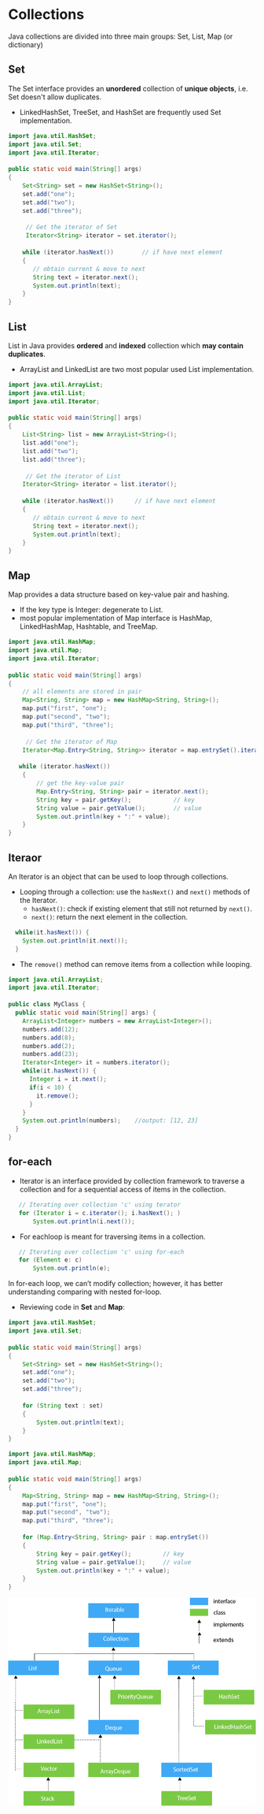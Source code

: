 # Collections

Java collections are divided into three main groups: Set, List, Map (or dictionary)

## Set
The Set interface provides an **unordered** collection of **unique objects**, i.e. Set doesn't allow duplicates.

- LinkedHashSet, TreeSet, and HashSet are frequently used Set implementation. 

```java
import java.util.HashSet;
import java.util.Set;
import java.util.Iterator;

public static void main(String[] args)
{
    Set<String> set = new HashSet<String>();
    set.add("one");
    set.add("two");
    set.add("three");

     // Get the iterator of Set
     Iterator<String> iterator = set.iterator();

    while (iterator.hasNext())        // if have next element
    {
       // obtain current & move to next
       String text = iterator.next();
       System.out.println(text);
    }
}
```


## List
List in Java provides **ordered** and **indexed** collection which **may contain duplicates**. 
- ArrayList and LinkedList are two most popular used List implementation.
```java
import java.util.ArrayList;
import java.util.List;
import java.util.Iterator;

public static void main(String[] args)
{
    List<String> list = new ArrayList<String>();
    list.add("one");
    list.add("two");
    list.add("three");

     // Get the iterator of List
    Iterator<String> iterator = list.iterator();

    while (iterator.hasNext())      // if have next element
    {
       // obtain current & move to next
       String text = iterator.next();
       System.out.println(text);
    }
}
```

## Map
Map provides a data structure based on key-value pair and hashing. 
- If the key type is Integer: degenerate to List. 
- most popular implementation of Map interface is HashMap, LinkedHashMap, Hashtable, and TreeMap.

```java
import java.util.HashMap;
import java.util.Map;
import java.util.Iterator;

public static void main(String[] args)
{
    // all elements are stored in pair
    Map<String, String> map = new HashMap<String, String>();
    map.put("first", "one");
    map.put("second", "two");
    map.put("third", "three");

     // Get the iterator of Map
    Iterator<Map.Entry<String, String>> iterator = map.entrySet().iterator();

   while (iterator.hasNext())
    {
        // get the key-value pair
        Map.Entry<String, String> pair = iterator.next();
        String key = pair.getKey();            // key
        String value = pair.getValue();        // value
        System.out.println(key + ":" + value);
    }
}
```

## Iteraor
An Iterator is an object that can be used to loop through collections. 
- Looping through a collection: use the `hasNext()` and `next()` methods of the Iterator.
  - `hasNext()`: check if existing element that still not returned by `next()`.
  - `next()`: return the next element in the collection.

```java
  while(it.hasNext()) {
    System.out.println(it.next());
  }
```
- The `remove()` method can remove items from a collection while looping.
```java
import java.util.ArrayList;
import java.util.Iterator;

public class MyClass {
  public static void main(String[] args) {
    ArrayList<Integer> numbers = new ArrayList<Integer>();
    numbers.add(12);
    numbers.add(8);
    numbers.add(2);
    numbers.add(23);
    Iterator<Integer> it = numbers.iterator();
    while(it.hasNext()) {
      Integer i = it.next();
      if(i < 10) {
        it.remove();
      }
    }
    System.out.println(numbers);    //output: [12, 23]
  }
}
```

## for-each
- Iterator is an interface provided by collection framework to traverse a collection and for a sequential access of items in the collection.
```java
   // Iterating over collection 'c' using terator
   for (Iterator i = c.iterator(); i.hasNext(); ) 
       System.out.println(i.next());
```
- For eachloop is meant for traversing items in a collection.
```java
   // Iterating over collection 'c' using for-each 
   for (Element e: c)
       System.out.println(e);
```
In for-each loop, we can’t modify collection; however, it has better understanding comparing with nested for-loop. 

- Reviewing code in **Set** and **Map**:
```java
import java.util.HashSet;
import java.util.Set;

public static void main(String[] args)
{
    Set<String> set = new HashSet<String>();
    set.add("one");
    set.add("two");
    set.add("three");

    for (String text : set)
    {
        System.out.println(text);
    }
}
```

```java
import java.util.HashMap;
import java.util.Map;

public static void main(String[] args)
{
    Map<String, String> map = new HashMap<String, String>();
    map.put("first", "one");
    map.put("second", "two");
    map.put("third", "three");

    for (Map.Entry<String, String> pair : map.entrySet())
    {
        String key = pair.getKey();         // key
        String value = pair.getValue();     // value
        System.out.println(key + ":" + value);
    }
}
```
![](java-collection-hierarchy.png)